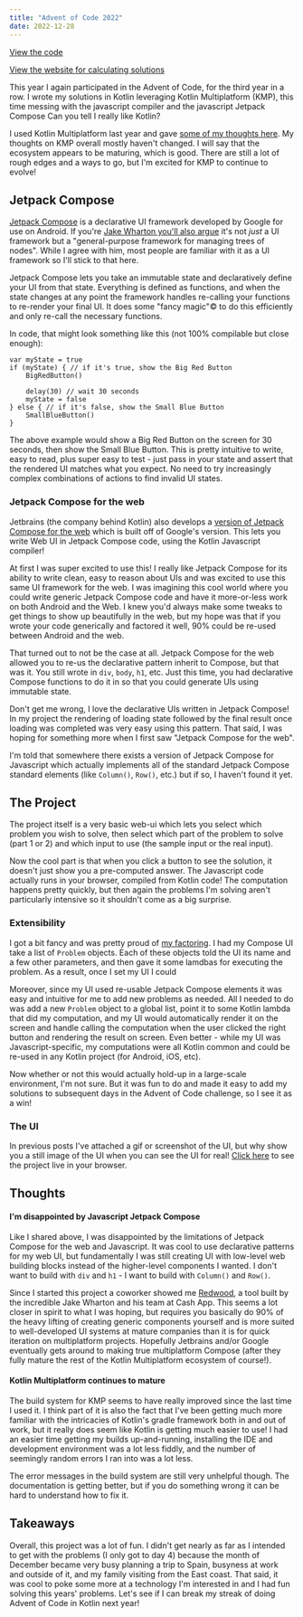 ```yaml
---
title: "Advent of Code 2022"
date: 2022-12-28
---
```


[View the code](https://github.com/simon-duchastel/advent-of-code-2022)

[View the website for calculating solutions](https://simon.duchastel.com/adventofcode2022)

This year I again participated in the Advent of Code, for the third year in a row. I wrote my solutions in Kotlin leveraging Kotlin Multiplatform (KMP), this time messing with the javascript compiler and the javascript Jetpack Compose Can you tell I really like Kotlin?

I used Kotlin Multiplatform last year and gave [some of my thoughts here](../advent-of-code-2021/#kotlin-multiplatform). My thoughts on KMP overall mostly haven't changed. I will say that the ecosystem appears to be maturing, which is good. There are still a lot of rough edges and a ways to go, but I'm excited for KMP to continue to evolve!

## Jetpack Compose

[Jetpack Compose](https://developer.android.com/jetpack/compose) is a declarative UI framework developed by Google for use on Android. If you're [Jake Wharton you'll also argue](https://jakewharton.com/a-jetpack-compose-by-any-other-name/) it's not _just_ a UI framework but a "general-purpose framework for managing trees of nodes". While I agree with him, most people are familiar with it as a UI framework so I'll stick to that here.

Jetpack Compose lets you take an immutable state and declaratively define your UI from that state. Everything is defined as functions, and when the state changes at any point the framework handles re-calling your functions to re-render your final UI. It does some "fancy magic"© to do this efficiently and only re-call the necessary functions.

In code, that might look something like this (not 100% compilable but close enough):
```
var myState = true
if (myState) { // if it's true, show the Big Red Button
    BigRedButton()

    delay(30) // wait 30 seconds
    myState = false
} else { // if it's false, show the Small Blue Button
    SmallBlueButton()
}
```

The above example would show a Big Red Button on the screen for 30 seconds, then show the Small Blue Button. This is pretty intuitive to write, easy to read, plus super easy to test - just pass in your state and assert that the rendered UI matches what you expect. No need to try increasingly complex combinations of actions to find invalid UI states.

### Jetpack Compose for the web

 Jetbrains (the company behind Kotlin) also develops a [version of Jetpack Compose for the web](https://jb.gg/compose-web) which is built off of Google's version. This lets you write Web UI in Jetpack Compose code, using the Kotlin Javascript compiler!

At first I was super excited to use this! I really like Jetpack Compose for its ability to write clean, easy to reason about UIs and was excited to use this same UI framework for the web. I was imagining this cool world where you could write generic Jetpack Compose code and have it more-or-less work on both Android and the Web. I knew you'd always make some tweaks to get things to show up beautifully in the web, but my hope was that if you wrote your code generically and factored it well, 90% could be re-used between Android and the web.

That turned out to not be the case at all. Jetpack Compose for the web allowed you to re-us the declarative pattern inherit to Compose, but that was it. You still wrote in `div`, `body`, `h1`, etc. Just this time, you had declarative Compose functions to do it in so that you could generate UIs using immutable state.

Don't get me wrong, I love the declarative UIs written in Jetpack Compose! In my project the rendering of loading state followed by the final result once loading was completed was very easy using this pattern. That said, I was hoping for something more when I first saw "Jetpack Compose for the web".

I'm told that somewhere there exists a version of Jetpack Compose for Javascript which actually implements all of the standard Jetpack Compose standard elements (like `Column()`, `Row()`, etc.) but if so, I haven't found it yet.

## The Project

The project itself is a very basic web-ui which lets you select which problem you wish to solve, then select which part of the problem to solve (part 1 or 2) and which input to use (the sample input or the real input).

Now the cool part is that when you click a button to see the solution, it doesn't just show you a pre-computed answer. The Javascript code actually runs in your browser, compiled from Kotlin code! The computation happens pretty quickly, but then again the problems I'm solving aren't particularly intensive so it shouldn't come as a big surprise.

### Extensibility

I got a bit fancy and was pretty proud of [my factoring](https://github.com/simon-duchastel/advent-of-code-2022/blob/492f2467a0c0816ac917e093172efa2edbfe4d04/src/jsmain/kotlin/com/duchastel/simon/adventofcode2022/problems/Problem.kt#L17). I had my Compose UI take a list of `Problem` objects. Each of these objects told the UI its name and a few other parameters, and then gave it some lamdbas for executing the problem. As a result, once I set my UI I could

Moreover, since my UI used re-usable Jetpack Compose elements it was easy and intuitive for me to add new problems as needed. All I needed to do was add a new `Problem` object to a global list, point it to some Kotlin lambda that did my computation, and my UI would automatically render it on the screen and handle calling the computation when the user clicked the right button and rendering the result on screen. Even better - while my UI was Javascript-specific, my computations were all Kotlin common and could be re-used in any Kotlin project (for Android, iOS, etc).

Now whether or not this would actually hold-up in a large-scale environment, I'm not sure. But it was fun to do and made it easy to add my solutions to subsequent days in the Advent of Code challenge, so I see it as a win!

### The UI

In previous posts I've attached a gif or screenshot of the UI, but why show you a still image of the UI when you can see the UI for real! [Click here](https://simon.duchastel.com/adventofcode2022) to see the project live in your browser.

## Thoughts

#### I'm disappointed by Javascript Jetpack Compose

Like I shared above, I was disappointed by the limitations of Jetpack Compose for the web and Javascript. It was cool to use declarative patterns for my web UI, but fundamentally I was still creating UI with low-level web building blocks instead of the higher-level components I wanted. I don't want to build with `div` and `h1` - I want to build with `Column()` and `Row()`.

Since I started this project a coworker showed me [Redwood](https://jakewharton.com/native-ui-with-multiplatform-compose/), a tool built by the incredible Jake Wharton and his team at Cash App. This seems a lot closer in spirit to what I was hoping, but requires you basically do 90% of the heavy lifting of creating generic components yourself and is more suited to well-developed UI systems at mature companies than it is for quick iteration on multiplatform projects. Hopefully Jetbrains and/or Google eventually gets around to making true multiplatform Compose (after they fully mature the rest of the Kotlin Multiplatform ecosystem of course!).

#### Kotlin Multiplatform continues to mature

The build system for KMP seems to have really improved since the last time I used it. I think part of it is also the fact that I've been getting much more familiar with the intricacies of Kotlin's gradle framework both in and out of work, but it really does seem like Kotlin is getting much easier to use! I had an easier time getting my builds up-and-running, installing the IDE and development environment was a lot less fiddly, and the number of seemingly random errors I ran into was a lot less.

The error messages in the build system are still very unhelpful though. The documentation is getting better, but if you do something wrong it can be hard to understand how to fix it.

## Takeaways

Overall, this project was a lot of fun. I didn't get nearly as far as I intended to get with the problems (I only got to day 4) because the month of December became very busy planning a trip to Spain, busyness at work and outside of it, and my family visiting from the East coast. That said, it was cool to poke some more at a technology I'm interested in and I had fun solving this years' problems. Let's see if I can break my streak of doing Advent of Code in Kotlin next year!